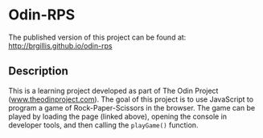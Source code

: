 Odin-RPS
========

The published version of this project can be found at: http://brgillis.github.io/odin-rps

Description
-----------

This is a learning project developed as part of The Odin Project (www.theodinproject.com). The goal of this project is to use JavaScript to program a game of Rock-Paper-Scissors in the browser. The game can be played by loading the page (linked above), opening the console in developer tools, and then calling the `playGame()` function.